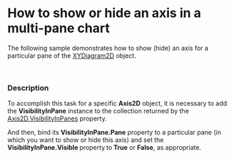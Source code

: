 # How to show or hide an axis in a multi-pane chart


<p>The following sample demonstrates how to show (hide) an axis for a particular pane of the <a href="http://help.devexpress.com/#Silverlight/clsDevExpressXpfChartsXYDiagram2Dtopic"><u>XYDiagram2D</u></a> object.</p><br />



<h3>Description</h3>

<p>To accomplish this task for a specific <strong>Axis2D</strong> object, it is necessary to add the <strong>VisibilityInPane</strong> instance to the collection returned by the <a href="http://help.devexpress.com/#Silverlight/DevExpressXpfChartsAxis2D_VisibilityInPanestopic"><u>Axis2D.VisibilityInPanes</u></a>  property. </p><p>And then, bind its <strong>VisibilityInPane.Pane</strong> property to a particular pane (in which you want to show or hide this axis) and set the <strong>VisibilityInPane.Visible </strong>property<strong> </strong>to<strong> True</strong> or <strong>False</strong>, as appropriate.</p><br />


<br/>


